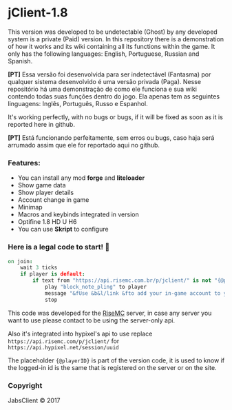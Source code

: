 # jClient-1.8

This version was developed to be undetectable (Ghost) by any developed system is a private (Paid) version. In this repository there is a demonstration of how it works and its wiki containing all its functions within the game. It only has the following languages: English, Portuguese, Russian and Spanish.

**[PT]** Essa versão foi desenvolvida para ser indetectável (Fantasma) por qualquer sistema desenvolvido é uma versão privada (Paga). Nesse repositório há uma demonstração de como ele funciona e sua wiki contendo todas suas funções dentro do jogo. Ela apenas tem as seguintes linguagens: Inglês, Português, Russo e Espanhol.

It's working perfectly, with no bugs or bugs, if it will be fixed as soon as it is reported here in github.

**[PT]** Está funcionando perfeitamente, sem erros ou bugs, caso haja será arrumado assim que ele for reportado aqui no github.

### Features:

 * You can install any mod **forge** and **liteloader**
 * Show game data
 * Show player details
 * Account change in game
 * Minimap
 * Macros and keybinds integrated in version
 * Optifine 1.8 HD U H6
 * You can use **Skript** to configure

### Here is a legal code to start! :page_with_curl:

```cson
on join:
	wait 3 ticks
	if player is default:
		if text from "https://api.risemc.com.br/p/jclient/" is not "{@playerID}":
			play "block_note_pling" to player
			message "&fUse &b&l/link &fto add your in-game account to your site's account"
			stop
```

This code was developed for the [RiseMC](http://risemc.com.br) server, in case any server you want to use please contact to be using the server-only api.

Also it's integrated into hypixel's api to use replace `https://api.risemc.com/p/jclient/` for `https://api.hypixel.net/session/uuid`

The placeholder `{@playerID}` is part of the version code, it is used to know if the logged-in id is the same that is registered on the server or on the site.

### Copyright

JabsClient © 2017
